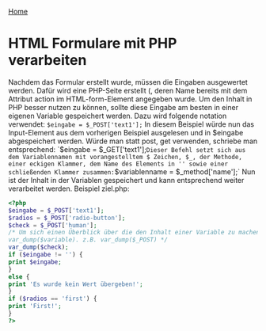 [Home](README.md)

# HTML Formulare mit PHP verarbeiten

Nachdem das Formular erstellt wurde, müssen die Eingaben ausgewertet werden. Dafür wird eine PHP-Seite erstellt (,
deren Name bereits mit dem Attribut action im HTML-form-Element angegeben wurde. Um den Inhalt in PHP besser
nutzen zu können, sollte diese Eingabe am besten in einer eigenen Variable gespeichert werden. Dazu wird folgende
notation verwendet:
`$eingabe = $_POST['text1'];`
In diesem Beispiel würde nun das Input-Element aus dem vorherigen Beispiel ausgelesen und in $eingabe
abgespeichert werden. Würde man statt post, get verwenden, schriebe man entsprechend:
`$eingabe = $_GET['text1'];`
Dieser Befehl setzt sich aus dem Variablennamen mit vorangestelltem $ Zeichen,
$_, der Methode, einer eckigen Klammer, dem Name des Elements in '' sowie einer schließenden Klammer zusammen:
`$variablenname = $_method['name'];`
Nun ist der Inhalt in der Variablen gespeichert und kann entsprechend weiter verarbeitet werden.
Beispiel ziel.php:
```php
<?php
$eingabe = $_POST['text1'];
$radios = $_POST['radio-button'];
$check = $_POST['human'];
/* Um sich einen Überblick über die den Inhalt einer Variable zu machen verwenden sie die php Funktion
var_dump($variable). z.B. var_dump($_POST) */
var_dump($check);
if ($eingabe != '') {
print $eingabe;
}
else {
print 'Es wurde kein Wert übergeben!';
}
if ($radios == 'first') {
print 'First!';
}
?>
```
